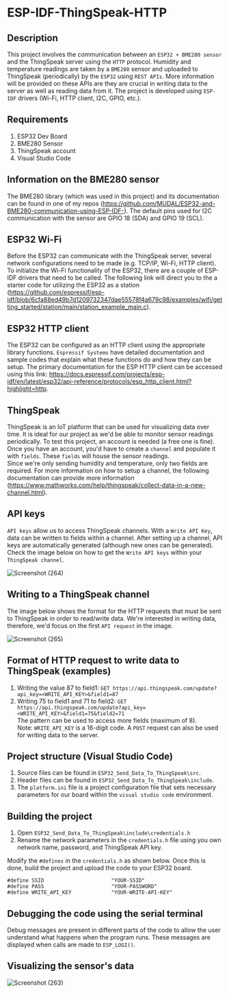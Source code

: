 # ESP-IDF-ThingSpeak-HTTP  

## Description  
This project involves the communication between an ``ESP32 + BME280 sensor`` and the ThingSpeak server using the ``HTTP`` protocol. Humidity and temperature readings are taken by a ``BME280`` sensor and uploaded to ThingSpeak (periodically) by the ``ESP32`` using ``REST APIs``. More information will be provided on these APIs are they are crucial in writing data to the server as well as reading data from it. The project is developed using ``ESP-IDF`` drivers (Wi-Fi, HTTP client, I2C, GPIO, etc.).  

## Requirements  
1. ESP32 Dev Board  
2. BME280 Sensor  
3. ThingSpeak account  
4. Visual Studio Code  

## Information on the BME280 sensor  
The BME280 library (which was used in this project) and its documentation can be found in one of my repos (https://github.com/MUDAL/ESP32-and-BME280-communication-using-ESP-IDF-). The default pins used for I2C communication with the sensor are GPIO 18 (SDA) and GPIO 19 (SCL).  

## ESP32 Wi-Fi  
Before the ESP32 can communicate with the ThingSpeak server, several network configurations need to be made (e.g. TCP/IP, Wi-Fi, HTTP client). To initialize the Wi-Fi functionality of the ESP32, there are a couple of ESP-IDF drivers that need to be called. The following link will direct you to the a starter code for utilizing the ESP32 as a station (https://github.com/espressif/esp-idf/blob/6cfa88ed49b7d1209732347dae55578f4a679c98/examples/wifi/getting_started/station/main/station_example_main.c).  

## ESP32 HTTP client
The ESP32 can be configured as an HTTP client using the appropriate library functions. ``Espressif Systems`` have detailed documentation and sample codes that explain what these functions do and how they can be setup. The primary documentation for the ESP HTTP client can be accessed using this link: https://docs.espressif.com/projects/esp-idf/en/latest/esp32/api-reference/protocols/esp_http_client.html?highlight=http.  

## ThingSpeak  
ThingSpeak is an IoT platform that can be used for visualizing data over time. It is ideal for our project as we'd be able to monitor sensor readings periodically. To test this project, an account is needed (a free one is fine). Once you have an account, you'd have to create a ``channel`` and populate it with ``fields``. These ``fields`` will house the sensor readings.  
Since we're only sending humidity and temperature, only two fields are required. For more information on how to setup a channel, the following documentation can provide more information (https://www.mathworks.com/help/thingspeak/collect-data-in-a-new-channel.html).  

## API keys  
``API keys`` allow us to access ThingSpeak channels. With a ``Write API Key``, data can be written to fields within a channel. After setting up a channel, API keys are automatically generated (although new ones can be generated). Check the image below on how to get the ``Write API keys`` within your ``ThingSpeak channel``.  

![Screenshot (264)](https://user-images.githubusercontent.com/46250887/195721762-a3151491-b468-4b5d-9a57-2128990dcd55.png)


## Writing to a ThingSpeak channel  
The image below shows the format for the HTTP requests that must be sent to ThingSpeak in order to read/write data. We're interested in writing data, therefore, we'd focus on the first ``API request`` in the image.  

![Screenshot (265)](https://user-images.githubusercontent.com/46250887/195721864-8b86d7de-3074-4465-8035-029f84962c16.png) 

## Format of HTTP request to write data to ThingSpeak (examples)  
1. Writing the value 87 to field1: ``GET https://api.thingspeak.com/update?api_key=<WRITE_API_KEY>&field1=87``   
2. Writing 75 to field1 and 71 to field2: ``GET https://api.thingspeak.com/update?api_key=<WRITE_API_KEY>&field1=75&field2=71``  
The pattern can be used to access more fields (maximum of 8).  
Note: ``WRITE_API_KEY`` is a 16-digit code. A ``POST`` request can also be used for writing data to the server.  

## Project structure (Visual Studio Code)  
1. Source files can be found in ``ESP32_Send_Data_To_ThingSpeak\src``.
2. Header files can be found in ``ESP32_Send_Data_To_ThingSpeak\include``.  
3. The ``platform.ini`` file is a project configuration file that sets necessary parameters for our board within the ``visual studio code`` environment.  

## Building the project     
1. Open ``ESP32_Send_Data_To_ThingSpeak\include\credentials.h``  
2. Rename the network parameters in the ``credentials.h`` file using you own network name, password, and ThingSpeak API key.  

Modify the ``#defines`` in the ``credentials.h`` as shown below. Once this is done, build the project and upload the code to your ESP32 board.   
```
#define SSID                      "YOUR-SSID"
#define PASS                      "YOUR-PASSWORD"
#define WRITE_API_KEY             "YOUR-WRITE-API-KEY"  
```

## Debugging the code using the serial terminal  
Debug messages are present in different parts of the code to allow the user understand what happens when the program runs. These messages are displayed when calls are made to ``ESP_LOGI()``.   

## Visualizing the sensor's data  

![Screenshot (263)](https://user-images.githubusercontent.com/46250887/195719147-5c192529-4e3c-4007-9b85-9c6767c81857.png)




